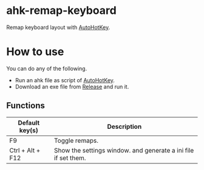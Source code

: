 # ahk-remap-keyboard
Remap keyboard layout with [AutoHotKey](https://www.autohotkey.com/).

# How to use
You can do any of the following.
- Run an ahk file as script of [AutoHotKey](https://www.autohotkey.com/).
- Download an exe file from [Release](https://github.com/sakaztk/ahk-remap-keyboard/releases) and run it.

## Functions
| Default key(s) | Description |
| ---- | ---- |
| F9 | Toggle remaps. |
| Ctrl + Alt + F12 | Show the settings window. and generate a ini file if set them. |
